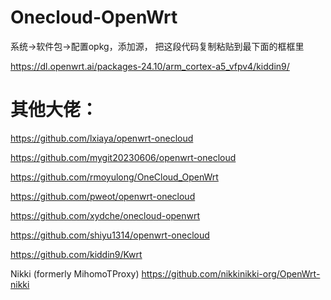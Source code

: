 # Onecloud-OpenWrt

系统→软件包→配置opkg，添加源， 把这段代码复制粘贴到最下面的框框里

https://dl.openwrt.ai/packages-24.10/arm_cortex-a5_vfpv4/kiddin9/

# 其他大佬：

https://github.com/lxiaya/openwrt-onecloud

https://github.com/mygit20230606/openwrt-onecloud

https://github.com/rmoyulong/OneCloud_OpenWrt

https://github.com/pweot/openwrt-onecloud

https://github.com/xydche/onecloud-openwrt

https://github.com/shiyu1314/openwrt-onecloud

https://github.com/kiddin9/Kwrt


Nikki (formerly MihomoTProxy)
https://github.com/nikkinikki-org/OpenWrt-nikki


